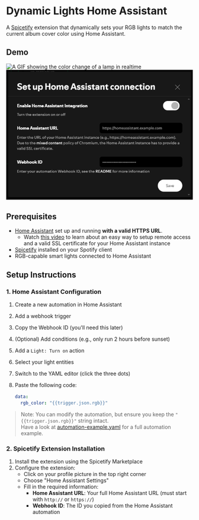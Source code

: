 # Dynamic Lights Home Assistant

A [Spicetify](https://spicetify.app/) extension that dynamically sets your RGB lights to match the current album cover color using Home Assistant.

## Demo

<img src="img/demo.gif" width="600" alt="A GIF showing the color change of a lamp in realtime">
<img src="img/screenshot.png" width="600" alt="The settings screen">

## Prerequisites

- [Home Assistant](https://www.home-assistant.io/) set up and running **with a valid HTTPS URL**.
  - Watch [this video](https://www.youtube.com/watch?v=xXAwT9N-7Hw) to learn about an easy way to setup remote access and a valid SSL certificate for your Home Assistant instance
- [Spicetify](https://spicetify.app/) installed on your Spotify client
- RGB-capable smart lights connected to Home Assistant

## Setup Instructions

### 1. Home Assistant Configuration

1. Create a new automation in Home Assistant
2. Add a webhook trigger
3. Copy the Webhook ID (you'll need this later)
4. (Optional) Add conditions (e.g., only run 2 hours before sunset)
5. Add a `Light: Turn on` action
6. Select your light entities
7. Switch to the YAML editor (click the three dots)
8. Paste the following code:

   ```yaml
   data:
     rgb_color: "{{trigger.json.rgb}}"
   ```

> Note: You can modify the automation, but ensure you keep the `"{{trigger.json.rgb}}"` string intact.  
> Have a look at [automation-example.yaml](automation-example.yaml) for a full automation example.

### 2. Spicetify Extension Installation

1. Install the extension using the Spicetify Marketplace
2. Configure the extension:
   - Click on your profile picture in the top right corner
   - Choose "Home Assistant Settings"
   - Fill in the required information:
     - **Home Assistant URL**: Your full Home Assistant URL (must start with `http://` or `https://`)
     - **Webhook ID**: The ID you copied from the Home Assistant automation
